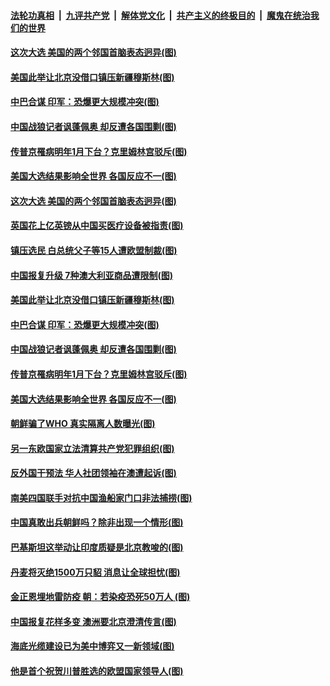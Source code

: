 

####  [法轮功真相](../../../../basic/blob/master/README.md?t=11090031) &nbsp;|&nbsp; [九评共产党](../../../../9ping.md/blob/master/README.md?t=11090031) &nbsp;|&nbsp; [解体党文化](../../../../jtdwh.md/blob/master/README.md?t=11090031)  &nbsp;|&nbsp; [共产主义的终极目的](../../../../gczydzjmd.md/blob/master/README.md?t=11090031) &nbsp;|&nbsp; [魔鬼在统治我们的世界](../../../../mgztzwmdsj.md/blob/master/README.md?t=11090031) 

#### [这次大选 美国的两个邻国首脑表态迥异(图)](../pages/p9/951869.md?t=11090031) 

#### [美国此举让北京没借口镇压新疆穆斯林(图)](../pages/p9/951766.md?t=11090031) 

#### [中巴合谋 印军：恐爆更大规模冲突(图)](../pages/p9/951769.md?t=11090031) 

#### [中国战狼记者讽蓬佩奥 却反遭各国围剿(图)](../pages/p9/951755.md?t=11090031) 

#### [传普京罹病明年1月下台？克里姆林宫驳斥(图)](../pages/p9/951675.md?t=11090031) 

#### [美国大选结果影响全世界 各国反应不一(图)](../pages/p9/951726.md?t=11090031) 

#### [这次大选 美国的两个邻国首脑表态迥异(图)](../pages/p9/951869.md?t=11090031) 

#### [英国花上亿英镑从中国买医疗设备被指责(图)](../pages/p9/951837.md?t=11090031) 

#### [镇压选民 白总统父子等15人遭欧盟制裁(图)](../pages/p9/951832.md?t=11090031) 

#### [中国报复升级 7种澳大利亚商品遭限制(图)](../pages/p9/951830.md?t=11090031) 

#### [美国此举让北京没借口镇压新疆穆斯林(图)](../pages/p9/951766.md?t=11090031) 

#### [中巴合谋 印军：恐爆更大规模冲突(图)](../pages/p9/951769.md?t=11090031) 

#### [中国战狼记者讽蓬佩奥 却反遭各国围剿(图)](../pages/p9/951755.md?t=11090031) 

#### [传普京罹病明年1月下台？克里姆林宫驳斥(图)](../pages/p9/951675.md?t=11090031) 

#### [美国大选结果影响全世界 各国反应不一(图)](../pages/p9/951726.md?t=11090031) 

#### [朝鲜骗了WHO 真实隔离人数曝光(图)](../pages/p9/951685.md?t=11090031) 

#### [另一东欧国家立法清算共产党犯罪组织(图)](../pages/p9/951719.md?t=11090031) 

#### [反外国干预法 华人社团领袖在澳遭起诉(图)](../pages/p9/951557.md?t=11090031) 

#### [南美四国联手对抗中国渔船家门口非法捕捞(图)](../pages/p9/951628.md?t=11090031) 

#### [中国真敢出兵朝鲜吗？除非出现一个情形(图)](../pages/p9/951624.md?t=11090031) 

#### [巴基斯坦这举动让印度质疑是北京教唆的(图)](../pages/p9/951547.md?t=11090031) 

#### [丹麦将灭绝1500万只貂 消息让全球担忧(图)](../pages/p9/951553.md?t=11090031) 

#### [金正恩埋地雷防疫 朝：若染疫恐死50万人 (图)](../pages/p9/951439.md?t=11090031) 

#### [中国报复花样多变 澳洲要北京澄清传言(图)](../pages/p9/951501.md?t=11090031) 

#### [海底光缆建设已为美中博弈又一新领域(图)](../pages/p9/951499.md?t=11090031) 

#### [他是首个祝贺川普胜选的欧盟国家领导人(图)](../pages/p9/951496.md?t=11090031) 

